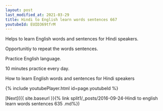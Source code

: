 ```yaml
---
layout: post
last_modified_at: 2021-03-29
title: Hindi to English learn words sentences 667 
youtubeId: EUID369tfrM
---
```

 
 
Helps to learn English words and sentences for Hindi speakers.

Opportunitiy to repeat the words sentences. 

Practice English language. 
 
10 minutes practice every day. 
 
How to learn English words and sentences for Hindi speakers 
 
{% include youtubePlayer.html id=page.youtubeId %}
 
 
[Next]({{ site.baseurl }}{% link  split1/_posts/2016-09-24-Hindi to english learn words sentences 635 .md%})
 
